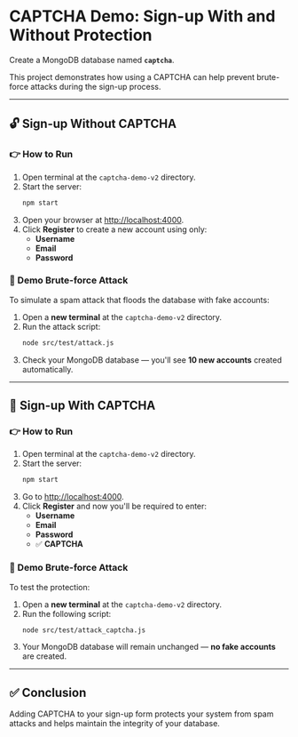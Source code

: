 # CAPTCHA Demo: Sign-up With and Without Protection

Create a MongoDB database named **`captcha`**.

This project demonstrates how using a CAPTCHA can help prevent brute-force attacks during the sign-up process.

---

## 🔓 Sign-up Without CAPTCHA

### 👉 How to Run

1. Open terminal at the `captcha-demo-v2` directory.
2. Start the server:
   ```bash
   npm start
   ```
3. Open your browser at [http://localhost:4000](http://localhost:4000).
4. Click **Register** to create a new account using only:
   - **Username**
   - **Email**
   - **Password**

### 🧪 Demo Brute-force Attack

To simulate a spam attack that floods the database with fake accounts:

1. Open a **new terminal** at the `captcha-demo-v2` directory.
2. Run the attack script:
   ```bash
   node src/test/attack.js
   ```
3. Check your MongoDB database — you'll see **10 new accounts** created automatically.

---

## 🔐 Sign-up With CAPTCHA

### 👉 How to Run

1. Open terminal at the `captcha-demo-v2` directory.
2. Start the server:
   ```bash
   npm start
   ```
3. Go to [http://localhost:4000](http://localhost:4000).
4. Click **Register** and now you'll be required to enter:
   - **Username**
   - **Email**
   - **Password**
   - ✅ **CAPTCHA**

### 🧪 Demo Brute-force Attack

To test the protection:

1. Open a **new terminal** at the `captcha-demo-v2` directory.
2. Run the following script:
   ```bash
   node src/test/attack_captcha.js
   ```
3. Your MongoDB database will remain unchanged — **no fake accounts** are created.

---

## ✅ Conclusion

Adding CAPTCHA to your sign-up form protects your system from spam attacks and helps maintain the integrity of your database.
